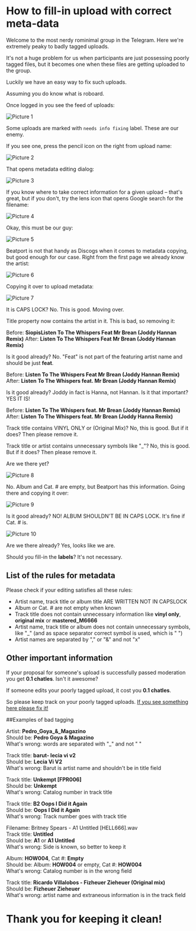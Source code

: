 # How to fill-in upload with correct meta-data

Welcome to the most nerdy rominimal group in the Telegram. Here we're extremely peaky to badly tagged uploads.

It's not a huge problem for us when participants are just possessing poorly tagged files, but it becomes one when these files are getting uploaded to the group.

Luckily we have an easy way to fix such uploads.

Assuming you do know what is roboard.

Once logged in you see the feed of uploads:

![Picture 1](1.png)

Some uploads are marked with `needs info fixing` label.
These are our enemy.

If you see one, press the pencil icon on the right from upload name:

![Picture 2](2.png)

That opens metadata editing dialog:

![Picture 3](3.png)

If you know where to take correct information for a given upload – that's great, but if you don't, try the lens icon that opens Google search for the filename:

![Picture 4](4.png)

Okay, this must be our guy:

![Picture 5](5.png)

Beatport is not that handy as Discogs when it comes to metadata copying, but good enough for our case. Right from the first page we already know the artist:

![Picture 6](6.png)

Copying it over to upload metadata:

![Picture 7](7.png)

It is CAPS LOCK? No. This is good. Moving over.

Title property now contains the artist in it. This is bad, so removing it:

Before: **SiopisListen To The Whispers Feat Mr Brean (Joddy Hannan Remix)**
After: **Listen To The Whispers Feat Mr Brean (Joddy Hannan Remix)**

Is it good already? No. "Feat" is not part of the featuring artist name and should be just **feat**.

Before: **Listen To The Whispers Feat Mr Brean (Joddy Hannan Remix)**
After: **Listen To The Whispers feat. Mr Brean (Joddy Hannan Remix)**

Is it good already? Joddy in fact is Hanna, not Hannan. Is it that important? YES IT IS!

Before: **Listen To The Whispers feat. Mr Brean (Joddy Hannan Remix)**
After: **Listen To The Whispers feat. Mr Brean (Joddy Hanna Remix)**

Track title contains VINYL ONLY or (Original Mix)? No, this is good.
But if it does? Then please remove it.

Track title or artist contains unnecessary symbols like "_"? No, this is good.
But if it does? Then please remove it.

Are we there yet?

![Picture 8](8.png)

No. Album and Cat. # are empty, but Beatport has this information. Going there and copying it over:

![Picture 9](9.png)

Is it good already? NO! ALBUM SHOULDN'T BE IN CAPS LOCK. It's fine if Cat. # is.

![Picture 10](10.png)

Are we there already?
Yes, looks like we are.

Should you fill-in the **labels**? It's not necessary.

## List of the rules for metadata

Please check if your editing satisfies all these rules:
* Artist name, track title or album title ARE WRITTEN NOT IN CAPSLOCK
* Album or Cat. # are not empty when known
* Track title does not contain unnecessary information like **vinyl only**, **original mix** or **mastered_M6666**
* Artist name, track title or album does not contain unnecessary symbols, like "_" (and as space separator correct symbol is used, which is " ")
* Artist names are separated by "," or "&" and not "x"

## Other important information

If your proposal for someone's upload is successfully passed moderation you get **0.1 chatles**. Isn't it awesome?

If someone edits your poorly tagged upload, it cost you **0.1 chatles**.

So please keep track on your poorly tagged uploads.
[If you see something here please fix it!](https://romnml.rv7.ru/?myUploads=true&badTagged=true)

##Examples of bad tagging

Artist: **Pedro_Goya_&_Magazino**  
Should be: **Pedro Goya & Magazino**  
What's wrong: words are separated with "_" and not " "

Track title: **barut- lecia vi v2**  
Should be: **Lecia Vi V2**  
What's wrong: Barut is artist name and shouldn't be in title field

Track title: **Unkempt [FPR006]**  
Should be: **Unkempt**  
What's wrong: Catalog number in track title

Track title: **B2 Oops I Did it Again**  
Should be: **Oops I Did it Again**  
What's wrong: Track number goes with track title

Filename: Britney Spears - A1 Untitled [HELL666].wav  
Track title: **Untitled**  
Should be: **A1** or **A1 Untitled**  
What's wrong: Side is known, so better to keep it

Album: **HOW004**, Cat #: **Empty**  
Should be: Album: **HOW004** or empty, Cat #: **HOW004**  
What's wrong: Catalog number is in the wrong field

Track title: **Ricardo Villalobos - Fizheuer Zieheuer (Original mix)**  
Should be: **Fizheuer Zieheuer**  
What's wrong: artist name and extraneous information is in the track field

# Thank you for keeping it clean!

